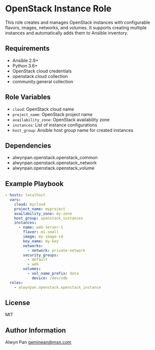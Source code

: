 OpenStack Instance Role
======================

This role creates and manages OpenStack instances with configurable flavors, images, networks, and volumes. It supports creating multiple instances and automatically adds them to Ansible inventory.

Requirements
------------

- Ansible 2.9+
- Python 3.6+
- OpenStack cloud credentials
- openstack.cloud collection
- community.general collection

Role Variables
-------------

- `cloud`: OpenStack cloud name
- `project_name`: OpenStack project name
- `availability_zone`: OpenStack availability zone
- `instances`: List of instance configurations
- `host_group`: Ansible host group name for created instances

Dependencies
------------

- alwynpan.openstack.openstack_common
- alwynpan.openstack.openstack_network
- alwynpan.openstack.openstack_volume

Example Playbook
----------------

```yaml
- hosts: localhost
  vars:
    cloud: mycloud
    project_name: myproject
    availability_zone: my-zone
    host_group: openstack_instances
    instances:
      - name: web-server-1
        flavor: m1.small
        image: my-image-id
        key_name: my-key
        networks:
          - network: private-network
        security_groups:
          - default
          - web
        volumes:
          - vol_name_prefix: data
            device: /dev/vdb
  roles:
    - alwynpan.openstack.openstack_instance
```

License
-------

MIT

Author Information
------------------

Alwyn Pan <geminean@msn.com>
